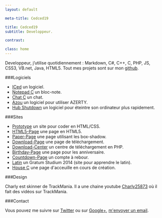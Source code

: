 ```yaml
---
layout: default

meta-title: Cedced19

title: Cedced19
subtitle: Developpeur.

contrast:

class: home
---
```


Developpeur, j’utilise quotidiennement : Markdown, C#, C++, C, PHP, JS, CSS3, VB.net, Java, HTML5.
Tout mes projets sont sur mon [github](https://github.com/cedced19/).

###Logiciels

* [ICed](http://cedced19.github.io/iced/) un logiciel. 
* [Notepad C](http://cedced19.github.io/notepad/) un bloc-note.  
* [Chat C](http://cedced19.github.io/chat/) un chat. 
* [Azou](http://cedced19.github.io/azou/) un logiciel pour utiliser AZERTY.  
* [Hub Shutdown](http://cedced19.github.io/hubshutdown/) un logiciel pour éteintre son ordinateur plus rapidement.


###Sites

* [Prototype](http://cedced19.github.io/proto/) un site pour coder en HTML/CSS.               
* [HTML5-Page](http://cedced19.github.io/demo/html5-page/) une page en HTML5.               
* [Paper-Page](http://cedced19.github.io/demo/paper-page/) une page utilisant les box-shadow.   
* [Download-Page](http://cedced19.github.io/demo/download-page/) une page de téléchargement.              
* [Download-Center](https://github.com/cedced19/Download-Center/) un centre de téléchargement en PHP.          
* [Birthday-Page](http://cedced19.github.io/demo/birthday-page/) une page pour les anniversaire.            
* [Countdown-Page](http://cedced19.github.io/demo/countdown-page/) un compte à rebour.           
* [Latin](http://cedced19.github.io/latin/) un Gratum Studium 2014 (site pour apprendre le latin).
* [House C](/) une page d'acceuille en cours de création.

###Design

Charly est skinner de TrackMania. Il a une chaine youtube [Charly25873](https://www.youtube.com/channel/UCOmStS_lSNYu9iudht0mrwQ) où il fait des vidéos sur TrackMania.

###Contact

Vous pouvez me suivre sur [Twitter](https://twitter.com/cedced19) ou sur [Google+](https://plus.google.com/u/0/b/104855167193751168501/104855167193751168501/posts), [m'envoyer un email](mailto:cedced19@gmail.com).


